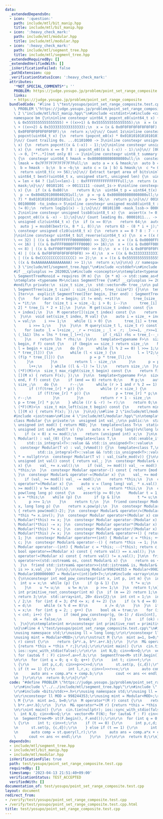 ```yaml
---
data:
  _extendedDependsOn:
  - icon: ':question:'
    path: include/mtl/bit_manip.hpp
    title: include/mtl/bit_manip.hpp
  - icon: ':heavy_check_mark:'
    path: include/mtl/modular.hpp
    title: include/mtl/modular.hpp
  - icon: ':heavy_check_mark:'
    path: include/mtl/segment_tree.hpp
    title: include/mtl/segment_tree.hpp
  _extendedRequiredBy: []
  _extendedVerifiedWith: []
  _isVerificationFailed: false
  _pathExtension: cpp
  _verificationStatusIcon: ':heavy_check_mark:'
  attributes:
    '*NOT_SPECIAL_COMMENTS*': ''
    PROBLEM: https://judge.yosupo.jp/problem/point_set_range_composite
    links:
    - https://judge.yosupo.jp/problem/point_set_range_composite
  bundledCode: "#line 1 \"test/yosupo/point_set_range_composite.test.cpp\"\n#define\
    \ PROBLEM \"https://judge.yosupo.jp/problem/point_set_range_composite\"\r\n#line\
    \ 2 \"include/mtl/bit_manip.hpp\"\n#include <cstdint>\n#include <cassert>\n\n\
    namespace bm {\n\ninline constexpr uint64_t popcnt_e8(uint64_t x) {\n  x = (x\
    \ & 0x5555555555555555) + ((x>>1) & 0x5555555555555555);\n  x = (x & 0x3333333333333333)\
    \ + ((x>>2) & 0x3333333333333333);\n  x = (x & 0x0F0F0F0F0F0F0F0F) + ((x>>4) &\
    \ 0x0F0F0F0F0F0F0F0F);\n  return x;\n}\n// Count 1s\ninline constexpr unsigned\
    \ popcnt(uint64_t x) {\n  return (popcnt_e8(x) * 0x0101010101010101) >> 56;\n\
    }\n// Count trailing 0s. ...01101000 -> 3\ninline constexpr unsigned ctz(uint64_t\
    \ x) {\n  return popcnt((x & (-x)) - 1);\n}\ninline constexpr unsigned ctz8(uint8_t\
    \ x) {\n  return x == 0 ? 8 : popcnt_e8((x & (-x)) - 1);\n}\n// [00..0](8bit)\
    \ -> 0, [**..*](not only 0) -> 1\ninline constexpr uint8_t summary(uint64_t x)\
    \ {\n  constexpr uint64_t hmask = 0x8080808080808080ull;\n  constexpr uint64_t\
    \ lmask = 0x7F7F7F7F7F7F7F7Full;\n  auto a = x & hmask;\n  auto b = x & lmask;\n\
    \  b = hmask - b;\n  b = ~b;\n  auto c = (a | b) & hmask;\n  c *= 0x0002040810204081ull;\n\
    \  return uint8_t(c >> 56);\n}\n// Extract target area of bits\ninline constexpr\
    \ uint64_t bextr(uint64_t x, unsigned start, unsigned len) {\n  uint64_t mask\
    \ = len < 64 ? (1ull<<len)-1 : 0xFFFFFFFFFFFFFFFFull;\n  return (x >> start) &\
    \ mask;\n}\n// 00101101 -> 00111111 -count_1s-> 6\ninline constexpr unsigned log2p1(uint8_t\
    \ x) {\n  if (x & 0x80)\n    return 8;\n  uint64_t p = uint64_t(x) * 0x0101010101010101ull;\n\
    \  p -= 0x8040201008040201ull;\n  p = ~p & 0x8080808080808080ull;\n  p = (p >>\
    \ 7) * 0x0101010101010101ull;\n  p >>= 56;\n  return p;\n}\n// 00101100 -mask_mssb->\
    \ 00100000 -to_index-> 5\ninline constexpr unsigned mssb8(uint8_t x) {\n  assert(x\
    \ != 0);\n  return log2p1(x) - 1;\n}\n// 00101100 -mask_lssb-> 00000100 -to_index->\
    \ 2\ninline constexpr unsigned lssb8(uint8_t x) {\n  assert(x != 0);\n  return\
    \ popcnt_e8((x & -x) - 1);\n}\n// Count leading 0s. 00001011... -> 4\ninline constexpr\
    \ unsigned clz(uint64_t x) {\n  if (x == 0)\n    return 64;\n  auto i = mssb8(summary(x));\n\
    \  auto j = mssb8(bextr(x, 8 * i, 8));\n  return 63 - (8 * i + j);\n}\ninline\
    \ constexpr unsigned clz8(uint8_t x) {\n  return x == 0 ? 8 : 7 - mssb8(x);\n\
    }\ninline constexpr uint64_t bit_reverse(uint64_t x) {\n  x = ((x & 0x00000000FFFFFFFF)\
    \ << 32) | ((x & 0xFFFFFFFF00000000) >> 32);\n  x = ((x & 0x0000FFFF0000FFFF)\
    \ << 16) | ((x & 0xFFFF0000FFFF0000) >> 16);\n  x = ((x & 0x00FF00FF00FF00FF)\
    \ << 8) | ((x & 0xFF00FF00FF00FF00) >> 8);\n  x = ((x & 0x0F0F0F0F0F0F0F0F) <<\
    \ 4) | ((x & 0xF0F0F0F0F0F0F0F0) >> 4);\n  x = ((x & 0x3333333333333333) << 2)\
    \ | ((x & 0xCCCCCCCCCCCCCCCC) >> 2);\n  x = ((x & 0x5555555555555555) << 1) |\
    \ ((x & 0xAAAAAAAAAAAAAAAA) >> 1);\n  return x;\n}\n\n} // namespace bm\n#line\
    \ 3 \"include/mtl/segment_tree.hpp\"\n#include <cstddef>\n#include <vector>\n\
    #if __cplusplus >= 202002L\n#include <concepts>\n\ntemplate<typename M>\nconcept\
    \ SegmentTreeMonoid = requires (M m) {\n  {m * m} -> std::same_as<M>;\n};\n#endif\n\
    \ntemplate <typename M>\nclass SegmentTree {\n#if __cplusplus >= 202002L\n  static_assert(SegmentTreeMonoid<M>);\n\
    #endif\n private:\n  size_t size_;\n  std::vector<M> tree_;\n\n public:\n  explicit\
    \ SegmentTree(size_t size) : size_(size), tree_(size*2) {}\n\n  template <typename\
    \ Iter>\n  explicit SegmentTree(Iter begin, Iter end) : SegmentTree(end-begin)\
    \ {\n    for (auto it = begin; it != end; ++it)\n      tree_[size_ + it - begin]\
    \ = *it;\n    for (size_t i = size_-1; i > 0; i--)\n      tree_[i] = tree_[i *\
    \ 2] * tree_[i * 2 + 1];\n  }\n\n  M get(size_t index) const {\n    return tree_[size_\
    \ + index];\n  }\n  M operator[](size_t index) const {\n    return get(index);\n\
    \  }\n\n  void set(size_t index, M val) {\n    auto i = size_ + index;\n    tree_[i]\
    \ = val;\n    i >>= 1;\n    while (i > 0) {\n      tree_[i] = tree_[i*2] * tree_[i*2+1];\n\
    \      i >>= 1;\n    }\n  }\n\n  M query(size_t l, size_t r) const {\n    M lhs,rhs;\n\
    \    for (auto _l = l+size_, _r = r+size_; _l < _r; _l>>=1, _r>>=1) {\n      if\
    \ (_l&1) lhs = lhs * tree_[_l++];\n      if (_r&1) rhs = tree_[--_r] * rhs;\n\
    \    }\n    return lhs * rhs;\n  }\n\n  template<typename F>\n  size_t max_right(size_t\
    \ begin, F f) const {\n    if (begin == size_) return size_;\n    M p;\n    auto\
    \ l = begin + size_;\n    do {\n      while (l % 2 == 0) l >>= 1;\n      if (!f(p\
    \ * tree_[l])) {\n        while (l < size_) {\n          l = l*2;\n          if\
    \ (f(p * tree_[l])) {\n            p = p * tree_[l];\n            l++;\n     \
    \     }\n        }\n        return l - size_;\n      }\n      p = p * tree_[l];\n\
    \      l++;\n    } while ((l & -l) != l);\n    return size_;\n  }\n  template<bool\
    \ (*F)(M)>\n  size_t max_right(size_t begin) const {\n    return find_last(begin,\
    \ [](M x) { return F(x); });\n  }\n\n  template<typename F>\n  size_t min_left(size_t\
    \ end, F f) const {\n    if (end == 0) return 0;\n    M p;\n    auto r = end +\
    \ size_;\n    do {\n      r--;\n      while (r > 1 and r % 2 == 1) r >>= 1;\n\
    \      if (!f(tree_[r] * p)) {\n        while (r < size_) {\n          r = r*2+1;\n\
    \          if (f(tree_[r] * p)) {\n            p = tree_[r] * p;\n           \
    \ r--;\n          }\n        }\n        return r + 1 - size_;\n      }\n     \
    \ p = tree_[r] * p;\n    } while ((r & -r) != r);\n    return 0;\n  }\n  template<bool\
    \ (*F)(M)>\n  size_t min_left(size_t begin) const {\n    return min_left(begin,\
    \ [](M x) { return F(x); });\n  }\n\n};\n#line 2 \"include/mtl/modular.hpp\"\n\
    #include <iostream>\n#line 4 \"include/mtl/modular.hpp\"\n\ntemplate <int MOD>\n\
    class Modular {\n private:\n  unsigned int val_;\n\n public:\n  static constexpr\
    \ unsigned int mod() { return MOD; }\n  template<class T>\n  static constexpr\
    \ unsigned int safe_mod(T v) {\n    auto x = (long long)(v%(long long)mod());\n\
    \    if (x < 0) x += mod();\n    return (unsigned int) x;\n  }\n\n  constexpr\
    \ Modular() : val_(0) {}\n  template<class T,\n      std::enable_if_t<\n     \
    \     std::is_integral<T>::value && std::is_unsigned<T>::value\n      > * = nullptr>\n\
    \  constexpr Modular(T v) : val_(v%mod()) {}\n  template<class T,\n      std::enable_if_t<\n\
    \          std::is_integral<T>::value && !std::is_unsigned<T>::value\n      >\
    \ * = nullptr>\n  constexpr Modular(T v) : val_(safe_mod(v)) {}\n\n  constexpr\
    \ unsigned int val() const { return val_; }\n  constexpr Modular& operator+=(Modular\
    \ x) {\n    val_ += x.val();\n    if (val_ >= mod()) val_ -= mod();\n    return\
    \ *this;\n  }\n  constexpr Modular operator-() const { return {mod() - val_};\
    \ }\n  constexpr Modular& operator-=(Modular x) {\n    val_ += mod() - x.val();\n\
    \    if (val_ >= mod()) val_ -= mod();\n    return *this;\n  }\n  constexpr Modular&\
    \ operator*=(Modular x) {\n    auto v = (long long) val_ * x.val();\n    if (v\
    \ >= mod()) v %= mod();\n    val_ = v;\n    return *this;\n  }\n  constexpr Modular\
    \ pow(long long p) const {\n    assert(p >= 0);\n    Modular t = 1;\n    Modular\
    \ u = *this;\n    while (p) {\n      if (p & 1)\n        t *= u;\n      u *= u;\n\
    \      p >>= 1;\n    }\n    return t;\n  }\n  friend constexpr Modular pow(Modular\
    \ x, long long p) {\n    return x.pow(p);\n  }\n  constexpr Modular inv() const\
    \ { return pow(mod()-2); }\n  constexpr Modular& operator/=(Modular x) { return\
    \ *this *= x.inv(); }\n  constexpr Modular operator+(Modular x) const { return\
    \ Modular(*this) += x; }\n  constexpr Modular operator-(Modular x) const { return\
    \ Modular(*this) -= x; }\n  constexpr Modular operator*(Modular x) const { return\
    \ Modular(*this) *= x; }\n  constexpr Modular operator/(Modular x) const { return\
    \ Modular(*this) /= x; }\n  constexpr Modular& operator++() { return *this +=\
    \ 1; }\n  constexpr Modular operator++(int) { Modular c = *this; ++(*this); return\
    \ c; }\n  constexpr Modular& operator--() { return *this -= 1; }\n  constexpr\
    \ Modular operator--(int) { Modular c = *this; --(*this); return c; }\n\n  constexpr\
    \ bool operator==(Modular x) const { return val() == x.val(); }\n  constexpr bool\
    \ operator!=(Modular x) const { return val() != x.val(); }\n\n  friend std::ostream&\
    \ operator<<(std::ostream& os, const Modular& x) {\n    return os << x.val();\n\
    \  }\n  friend std::istream& operator>>(std::istream& is, Modular& x) {\n    return\
    \ is >> x.val_;\n  }\n\n};\n\nusing Modular998244353 = Modular<998244353>;\nusing\
    \ Modular1000000007 = Modular<(int)1e9+7>;\n\n#include <array>\n\nnamespace math\
    \ {\n\nconstexpr int mod_pow_constexpr(int x, int p, int m) {\n  int t = 1;\n\
    \  int u = x;\n  while (p) {\n    if (p & 1) {\n      t *= u;\n      t %= m;\n\
    \    }\n    u *= u;\n    u %= m;\n    p >>= 1;\n  }\n  return t;\n}\n\nconstexpr\
    \ int primitive_root_constexpr(int m) {\n  if (m == 2) return 1;\n  if (m == 998244353)\
    \ return 3;\n\n  std::array<int, 20> divs{2};\n  int cnt = 1;\n  int x = (m-1)\
    \ / 2;\n  for (int d = 3; d*d <= x; d += 2) {\n    if (x % d == 0) {\n      divs[cnt++]\
    \ = d;\n      while (x % d == 0)\n        x /= d;\n    }\n  }\n  if (x > 1) divs[cnt++]\
    \ = x;\n  for (int g = 2; ; g++) {\n    bool ok = true;\n    for (int i = 0; i\
    \ < cnt; i++) {\n      if (mod_pow_constexpr(g, (m-1) / divs[cnt], m) == 1) {\n\
    \        ok = false;\n        break;\n      }\n    }\n    if (ok) return g;\n\
    \  }\n}\n\ntemplate<int m>\nconstexpr int primitive_root = primitive_root_constexpr(m);\n\
    \n}\n#line 4 \"test/yosupo/point_set_range_composite.test.cpp\"\n#include <bits/stdc++.h>\r\
    \nusing namespace std;\r\nusing ll = long long;\r\n\r\nconstexpr ll MOD = 998244353;\r\
    \nusing mint = Modular<MOD>;\r\n\r\nstruct M {\r\n  mint a=1, b=0;\r\n  M operator*(M\
    \ r) const {\r\n    return {a*r.a, b*r.a+r.b};\r\n  }\r\n  M& operator*=(M r)\
    \ {return *this = *this * r;}\r\n};\r\n\r\nint main() {\r\n  cin.tie(nullptr);\
    \ ios::sync_with_stdio(false);\r\n\r\n  int N,Q; cin>>N>>Q;\r\n  vector<M> F(N);\
    \ for (auto& f : F) cin>>f.a>>f.b;\r\n  SegmentTree<M> st(F.begin(), F.end());\r\
    \n\r\n  for (int q = 0; q < Q; q++) {\r\n    int t; cin>>t;\r\n    if (t == 0)\
    \ {\r\n      int p,c,d; cin>>p>>c>>d;\r\n      st.set(p, {c,d});\r\n    } else\
    \ if (t == 1) {\r\n      int l,r,x; cin>>l>>r>>x;\r\n      auto comp = st.query(l,r);\r\
    \n      auto ans = comp.a*x + comp.b;\r\n      cout << ans << endl;\r\n    }\r\
    \n  }\r\n\r\n  return 0;\r\n}\r\n"
  code: "#define PROBLEM \"https://judge.yosupo.jp/problem/point_set_range_composite\"\
    \r\n#include \"../../include/mtl/segment_tree.hpp\"\r\n#include \"../../include/mtl/modular.hpp\"\
    \r\n#include <bits/stdc++.h>\r\nusing namespace std;\r\nusing ll = long long;\r\
    \n\r\nconstexpr ll MOD = 998244353;\r\nusing mint = Modular<MOD>;\r\n\r\nstruct\
    \ M {\r\n  mint a=1, b=0;\r\n  M operator*(M r) const {\r\n    return {a*r.a,\
    \ b*r.a+r.b};\r\n  }\r\n  M& operator*=(M r) {return *this = *this * r;}\r\n};\r\
    \n\r\nint main() {\r\n  cin.tie(nullptr); ios::sync_with_stdio(false);\r\n\r\n\
    \  int N,Q; cin>>N>>Q;\r\n  vector<M> F(N); for (auto& f : F) cin>>f.a>>f.b;\r\
    \n  SegmentTree<M> st(F.begin(), F.end());\r\n\r\n  for (int q = 0; q < Q; q++)\
    \ {\r\n    int t; cin>>t;\r\n    if (t == 0) {\r\n      int p,c,d; cin>>p>>c>>d;\r\
    \n      st.set(p, {c,d});\r\n    } else if (t == 1) {\r\n      int l,r,x; cin>>l>>r>>x;\r\
    \n      auto comp = st.query(l,r);\r\n      auto ans = comp.a*x + comp.b;\r\n\
    \      cout << ans << endl;\r\n    }\r\n  }\r\n\r\n  return 0;\r\n}\r\n"
  dependsOn:
  - include/mtl/segment_tree.hpp
  - include/mtl/bit_manip.hpp
  - include/mtl/modular.hpp
  isVerificationFile: true
  path: test/yosupo/point_set_range_composite.test.cpp
  requiredBy: []
  timestamp: '2023-04-13 21:51:40+09:00'
  verificationStatus: TEST_ACCEPTED
  verifiedWith: []
documentation_of: test/yosupo/point_set_range_composite.test.cpp
layout: document
redirect_from:
- /verify/test/yosupo/point_set_range_composite.test.cpp
- /verify/test/yosupo/point_set_range_composite.test.cpp.html
title: test/yosupo/point_set_range_composite.test.cpp
---
```

